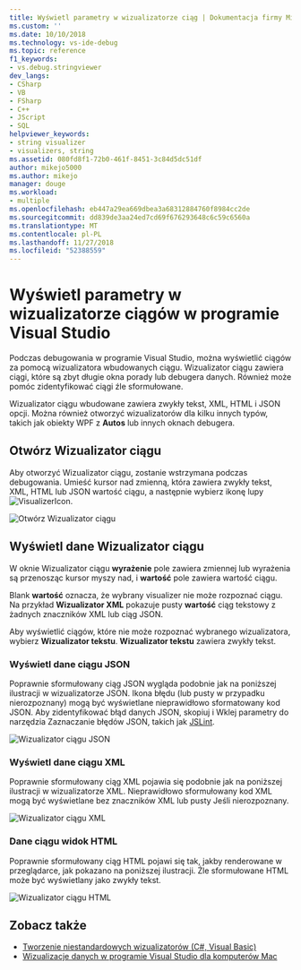 ```yaml
---
title: Wyświetl parametry w wizualizatorze ciąg | Dokumentacja firmy Microsoft
ms.custom: ''
ms.date: 10/10/2018
ms.technology: vs-ide-debug
ms.topic: reference
f1_keywords:
- vs.debug.stringviewer
dev_langs:
- CSharp
- VB
- FSharp
- C++
- JScript
- SQL
helpviewer_keywords:
- string visualizer
- visualizers, string
ms.assetid: 080fd8f1-72b0-461f-8451-3c84d5dc51df
author: mikejo5000
ms.author: mikejo
manager: douge
ms.workload:
- multiple
ms.openlocfilehash: eb447a29ea669dbea3a68312884760f8984cc2de
ms.sourcegitcommit: dd839de3aa24ed7cd69f676293648c6c59c6560a
ms.translationtype: MT
ms.contentlocale: pl-PL
ms.lasthandoff: 11/27/2018
ms.locfileid: "52388559"
---
```

# <a name="view-strings-in-a-string-visualizer-in-visual-studio"></a>Wyświetl parametry w wizualizatorze ciągów w programie Visual Studio

Podczas debugowania w programie Visual Studio, można wyświetlić ciągów za pomocą wizualizatora wbudowanych ciągu. Wizualizator ciągu zawiera ciągi, które są zbyt długie okna porady lub debugera danych. Również może pomóc zidentyfikować ciągi źle sformułowane.

Wizualizator ciągu wbudowane zawiera zwykły tekst, XML, HTML i JSON opcji. Można również otworzyć wizualizatorów dla kilku innych typów, takich jak obiekty WPF z **Autos** lub innych oknach debugera.

## <a name="open-a-string-visualizer"></a>Otwórz Wizualizator ciągu

Aby otworzyć Wizualizator ciągu, zostanie wstrzymana podczas debugowania. Umieść kursor nad zmienną, która zawiera zwykły tekst, XML, HTML lub JSON wartość ciągu, a następnie wybierz ikonę lupy ![VisualizerIcon](../debugger/media/dbg-tips-visualizer-icon.png "ikonę Wizualizator").

![Otwórz Wizualizator ciągu](../debugger/media/dbg-tips-string-visualizers.png "Wizualizator ciągu Otwórz")

## <a name="view-string-visualizer-data"></a>Wyświetl dane Wizualizator ciągu

W oknie Wizualizator ciągu **wyrażenie** pole zawiera zmiennej lub wyrażenia są przenosząc kursor myszy nad, i **wartość** pole zawiera wartość ciągu.

Blank **wartość** oznacza, że wybrany visualizer nie może rozpoznać ciągu. Na przykład **Wizualizator XML** pokazuje pusty **wartość** ciąg tekstowy z żadnych znaczników XML lub ciąg JSON.

Aby wyświetlić ciągów, które nie może rozpoznać wybranego wizualizatora, wybierz **Wizualizator tekstu**. **Wizualizator tekstu** zawiera zwykły tekst.

### <a name="view-json-string-data"></a>Wyświetl dane ciągu JSON

Poprawnie sformułowany ciąg JSON wygląda podobnie jak na poniższej ilustracji w wizualizatorze JSON. Ikona błędu (lub pusty w przypadku nierozpoznany) mogą być wyświetlane nieprawidłowo sformatowany kod JSON. Aby zidentyfikować błąd danych JSON, skopiuj i Wklej parametry do narzędzia Zaznaczanie błędów JSON, takich jak [JSLint](https://www.jslint.com/).

![Wizualizator ciągu JSON](../debugger/media/dbg-tips-string-visualizer-json.png "Wizualizator ciągu JSON")

### <a name="view-xml-string-data"></a>Wyświetl dane ciągu XML

Poprawnie sformułowany ciąg XML pojawia się podobnie jak na poniższej ilustracji w wizualizatorze XML. Nieprawidłowo sformułowany kod XML mogą być wyświetlane bez znaczników XML lub pusty Jeśli nierozpoznany.

![Wizualizator ciągu XML](../debugger/media/dbg-string-visualizers-xml.png "Wizualizator ciągu XML")

### <a name="view-html-string-data"></a>Dane ciągu widok HTML

Poprawnie sformułowany ciąg HTML pojawi się tak, jakby renderowane w przeglądarce, jak pokazano na poniższej ilustracji. Źle sformułowane HTML może być wyświetlany jako zwykły tekst.

![Wizualizator ciągu HTML](../debugger/media/dbg-string-visualizers-html.png "Wizualizator ciągu HTML")

## <a name="see-also"></a>Zobacz także

- [Tworzenie niestandardowych wizualizatorów (C#, Visual Basic)](../debugger/create-custom-visualizers-of-data.md)
- [Wizualizacje danych w programie Visual Studio dla komputerów Mac](/visualstudio/mac/data-visualizations)